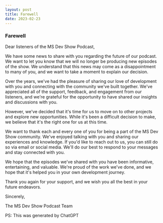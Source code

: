 ```yaml
---
layout: post
title: Farewell
date: 2023-02-23
--- 
```


### Farewell
 
Dear listeners of the MS Dev Show Podcast,

We have some news to share with you regarding the future of our podcast. We want to let you know that we will no longer be producing new episodes of the show. We understand that this news may come as a disappointment to many of you, and we want to take a moment to explain our decision.

Over the years, we've had the pleasure of sharing our love of development with you and connecting with the community we've built together. We've appreciated all of the support, feedback, and engagement from our listeners, and we're grateful for the opportunity to have shared our insights and discussions with you.

However, we've decided that it's time for us to move on to other projects and explore new opportunities. While it's been a difficult decision to make, we believe that it's the right one for us at this time.

We want to thank each and every one of you for being a part of the MS Dev Show community. We've enjoyed talking with you and sharing our experiences and knowledge. If you'd like to reach out to us, you can still do so via email or social media. We'll do our best to respond to your messages and stay connected with you.

We hope that the episodes we've shared with you have been informative, entertaining, and valuable. We're proud of the work we've done, and we hope that it's helped you in your own development journey.

Thank you again for your support, and we wish you all the best in your future endeavors.

Sincerely,

The MS Dev Show Podcast Team

PS: This was generated by ChatGPT
